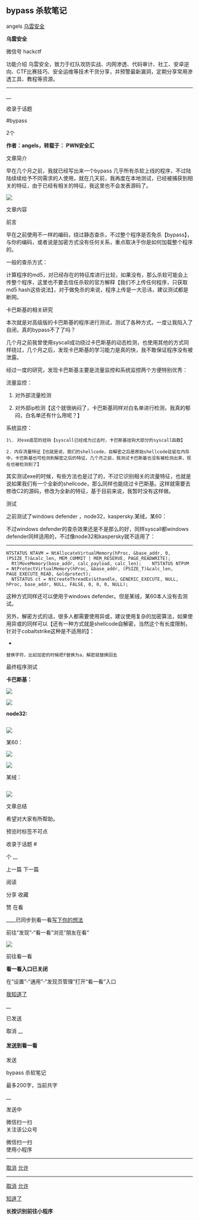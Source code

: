 ##  bypass 杀软笔记

angels  [ 乌雲安全 ](javascript:void\(0\);)

**乌雲安全** ![]()

微信号 hackctf

功能介绍
乌雲安全，致力于红队攻防实战、内网渗透、代码审计、社工、安卓逆向、CTF比赛技巧、安全运维等技术干货分享，并预警最新漏洞，定期分享常用渗透工具、教程等资源。

____

__

收录于话题

#bypass

2个

**作者：angels，转载于：** **PWN安全汇**

  

文章简介  

早在几个月之前，我就已经写出来一个bypass
几乎所有杀软上线的程序，不过陆陆续续给予不同需求的人使用，就在几天前，我再度在本地测试，已经被捕获到相关的特征，由于已经有相关的特征，我这里也不会发表源码了。

![](https://raw.githubusercontent.com/tuchuang9/tc1/refs/heads/main/public/20210805090911.png)

  

文章内容  
  

前言  
  

早在之前使用不一样的编码，绕过静态查杀，不过整个程序是否免杀【bypass】，与你的编码，或者说是加密方式没有任何关系，重点取决于你是如何加载整个程序的。  

  

一般的查杀方式：

计算程序的md5，对已经存在的特征库进行比较，如果没有，那么杀软可能会上传整个程序，这里也不要去信任杀软的官方解释【我们不上传任何程序，只获取md5
hash这些说法】，对于做免杀的来说，程序上传是一大忌讳，建议测试都是断网。

  

卡巴斯基的相关研究

本次就是对高级版的卡巴斯基的程序进行测试，测试了各种方式，一度让我陷入了自闭，真的bypass不了了吗？

几个月之前我曾使用syscall成功绕过卡巴斯基的动态检测，也使用其他的方式同样绕过，几个月之后，发现卡巴斯基的学习能力是真的快，我不敢保证程序没有被泄露。  

  

经过一度的研究，发现卡巴斯基主要是流量监控和系统监控两个方便特别优秀：

流量监控：

  1. 对外部流量检测  
  

  2. 对外部ip检测【这个就很纳闷了，卡巴斯基同样对白名单进行检测，我真的郁闷，白名单还有什么用呢？】

  

系统监控：  

    1\. 对exe底层的挂钩【syscall已经成为过去时，卡巴斯基挂钩大部分的syscall函数】  

    2. 内存流量特征【也就是说，我们的shellcode，自解密之后是原始shellcode驻留在内存中，卡巴斯基也可检测到解密之后的特征，几个月之前，我测试卡巴斯基也没有被检测出来，现在也被检测到了】  

  

其实测试exe的时候，有些方法也是过了的，不过它识别相关的流量特征，也就是说如果我们有一个全新的shellcode，那么同样也能绕过卡巴斯基。这样就需要去修改C2的源码，修改为全新的特征，基于目前来说，我暂时没有这样做。

  

测试

之前测试了windows defender ，node32，kaspersky.某绒，某60：

不过windows defender的查杀效果还是不是那么的好，同样syscall都windows
defender同样适用的，不过像node32和kaspersky就不适用了：  

  *   *   *   *   *   *   * 

    
    
    NTSTATUS NTAVM = NtAllocateVirtualMemory(hProc, &base_addr, 0, (PSIZE_T)&calc_len, MEM_COMMIT | MEM_RESERVE, PAGE_READWRITE);  
      RtlMoveMemory(base_addr, calc_payload, calc_len);    NTSTATUS NTPVM = NtProtectVirtualMemory(hProc, &base_addr, (PSIZE_T)&calc_len, PAGE_EXECUTE_READ, &oldprotect);  
      NTSTATUS ct = NtCreateThreadEx(&thandle, GENERIC_EXECUTE, NULL, hProc, base_addr, NULL, FALSE, 0, 0, 0, NULL);

这种方式同样还可以使用于windows defender。但是某绒，某60本人没有去测试。

  

另外，解密方式的话，很多人都需要使用异或，建议使用复杂的加密算法，如果使用异或的同样可以【还有一种方式就是shellcode自解密，当然这个有长度限制，针对于cobaltstrike这种是不适用的】：

  * 

    
    
    替换字符，比如加密的时候把f替换为a，解密就替换回去

  

  

最终程序测试

 **卡巴斯基：**  

![](https://raw.githubusercontent.com/tuchuang9/tc1/refs/heads/main/public/20210805090912.png)

![](https://raw.githubusercontent.com/tuchuang9/tc1/refs/heads/main/public/20210805090913.png)

  
 **node32:**

![]()

![](https://raw.githubusercontent.com/tuchuang9/tc1/refs/heads/main/public/20210805090914.png)

  

某60：

![](https://raw.githubusercontent.com/tuchuang9/tc1/refs/heads/main/public/20210805090915.png)

![](https://raw.githubusercontent.com/tuchuang9/tc1/refs/heads/main/public/20210805090916.png)

  

某绒：

![]()

![](https://raw.githubusercontent.com/tuchuang9/tc1/refs/heads/main/public/20210805090917.png)

  

![]()文章总结  
  
  
  

希望对大家有所帮助。

预览时标签不可点

收录于话题 #

个 __

上一篇 下一篇

阅读

分享 收藏

赞 在看

____已同步到看一看[写下你的想法](javascript:;)

前往“发现”-“看一看”浏览“朋友在看”

![](//res.wx.qq.com/mmbizwap/zh_CN/htmledition/images/pic/appmsg/pic_like_comment55871f.png)

前往看一看

**看一看入口已关闭**

在“设置”-“通用”-“发现页管理”打开“看一看”入口

[我知道了](javascript:;)

__

已发送

取消 __

####  发送到看一看

发送

bypass 杀软笔记

最多200字，当前共字

__

发送中

微信扫一扫  
关注该公众号

微信扫一扫  
使用小程序

****

[取消](javascript:void\(0\);) [允许](javascript:void\(0\);)

****

[取消](javascript:void\(0\);) [允许](javascript:void\(0\);)

[知道了](javascript:;)

**长按识别前往小程序**

![]()

